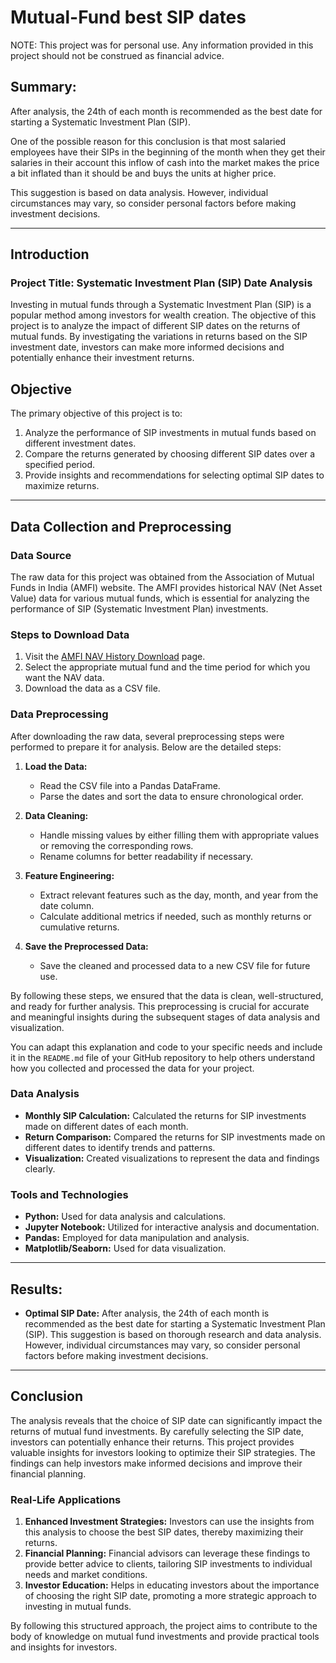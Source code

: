 # Mutual-Fund best SIP dates

NOTE: This project was for personal use. Any information provided in this project should not be construed as financial advice.

## Summary:

After analysis, the 24th of each month is recommended as the best date for starting a Systematic Investment Plan (SIP). 

One of the possible reason for this conclusion is that most salaried employees have their SIPs in the beginning of the month when they get their salaries in their account this inflow of cash into the market makes the price a bit inflated than it should be and buys the units at higher price.

This suggestion is based on data analysis. However, individual circumstances may vary, so consider personal factors before making investment decisions.

---
## Introduction

### Project Title: Systematic Investment Plan (SIP) Date Analysis

Investing in mutual funds through a Systematic Investment Plan (SIP) is a popular method among investors for wealth creation. The objective of this project is to analyze the impact of different SIP dates on the returns of mutual funds. By investigating the variations in returns based on the SIP investment date, investors can make more informed decisions and potentially enhance their investment returns.

## Objective

The primary objective of this project is to:
1. Analyze the performance of SIP investments in mutual funds based on different investment dates.
2. Compare the returns generated by choosing different SIP dates over a specified period.
3. Provide insights and recommendations for selecting optimal SIP dates to maximize returns.

---

## Data Collection and Preprocessing

### Data Source

The raw data for this project was obtained from the Association of Mutual Funds in India (AMFI) website. The AMFI provides historical NAV (Net Asset Value) data for various mutual funds, which is essential for analyzing the performance of SIP (Systematic Investment Plan) investments.

### Steps to Download Data

1. Visit the [AMFI NAV History Download](https://www.amfiindia.com/nav-history-download) page.
2. Select the appropriate mutual fund and the time period for which you want the NAV data.
3. Download the data as a CSV file.

### Data Preprocessing

After downloading the raw data, several preprocessing steps were performed to prepare it for analysis. Below are the detailed steps:

1. **Load the Data:**
   - Read the CSV file into a Pandas DataFrame.
   - Parse the dates and sort the data to ensure chronological order.

2. **Data Cleaning:**
   - Handle missing values by either filling them with appropriate values or removing the corresponding rows.
   - Rename columns for better readability if necessary.

3. **Feature Engineering:**
   - Extract relevant features such as the day, month, and year from the date column.
   - Calculate additional metrics if needed, such as monthly returns or cumulative returns.

4. **Save the Preprocessed Data:**
   - Save the cleaned and processed data to a new CSV file for future use.

By following these steps, we ensured that the data is clean, well-structured, and ready for further analysis. This preprocessing is crucial for accurate and meaningful insights during the subsequent stages of data analysis and visualization.

You can adapt this explanation and code to your specific needs and include it in the `README.md` file of your GitHub repository to help others understand how you collected and processed the data for your project.

### Data Analysis

- **Monthly SIP Calculation:** Calculated the returns for SIP investments made on different dates of each month.
- **Return Comparison:** Compared the returns for SIP investments made on different dates to identify trends and patterns.
- **Visualization:** Created visualizations to represent the data and findings clearly.

### Tools and Technologies

- **Python:** Used for data analysis and calculations.
- **Jupyter Notebook:** Utilized for interactive analysis and documentation.
- **Pandas:** Employed for data manipulation and analysis.
- **Matplotlib/Seaborn:** Used for data visualization.

---

## Results:

- **Optimal SIP Date:** After analysis, the 24th of each month is recommended as the best date for starting a Systematic Investment Plan (SIP). This suggestion is based on thorough research and data analysis. However, individual circumstances may vary, so consider personal factors before making investment decisions.

---

## Conclusion

The analysis reveals that the choice of SIP date can significantly impact the returns of mutual fund investments. By carefully selecting the SIP date, investors can potentially enhance their returns. This project provides valuable insights for investors looking to optimize their SIP strategies. The findings can help investors make informed decisions and improve their financial planning.

### Real-Life Applications

1. **Enhanced Investment Strategies:** Investors can use the insights from this analysis to choose the best SIP dates, thereby maximizing their returns.
2. **Financial Planning:** Financial advisors can leverage these findings to provide better advice to clients, tailoring SIP investments to individual needs and market conditions.
3. **Investor Education:** Helps in educating investors about the importance of choosing the right SIP date, promoting a more strategic approach to investing in mutual funds.

By following this structured approach, the project aims to contribute to the body of knowledge on mutual fund investments and provide practical tools and insights for investors.
